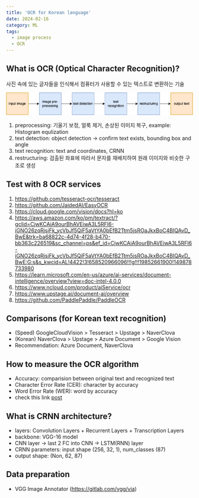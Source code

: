 ```yaml
---
title: 'OCR for Korean language'
date: 2024-02-16
category: ML
tags:
  - image process
  - OCR
---
```



## What is OCR (Optical Character Recognition)? 

사진 속에 있는 글자들을 인식해서 컴퓨터가 사용할 수 있는 텍스트로 변환하는 기술

![](/images/ocr_general_workflow.png)

1. preprocessing: 기울기 보정, 얼룩 제거, 손상된 이미지 복구, example: Histogram equlization
1. text detection: object detection -> confirm text exists, bounding box and angle
1. text recognition: text and coordinates, CRNN 
1. restructuring: 검출된 좌표에 따라서 문자를 재배치하여 원래 이미지와 비슷한 구조로 생성 

## Test with 8 OCR services

1. https://github.com/tesseract-ocr/tesseract
1. https://github.com/JaidedAI/EasyOCR
1. https://cloud.google.com/vision/docs?hl=ko
1. https://aws.amazon.com/ko/pm/textract/?gclid=CjwKCAiA9ourBhAVEiwA3L5RFl6-iGNO26zqRjsiFk_ycVbJf5QiF5aVtYA0bEfB2Ttm5jsROaJkxBoC4BIQAvD_BwE&trk=ba68822c-4d74-4f28-b470-bb363c226519&sc_channel=ps&ef_id=CjwKCAiA9ourBhAVEiwA3L5RFl6-iGNO26zqRjsiFk_ycVbJf5QiF5aVtYA0bEfB2Ttm5jsROaJkxBoC4BIQAvD_BwE:G:s&s_kwcid=AL!4422!3!658520966096!!!g!!!19852661900!149878733980
1. https://learn.microsoft.com/en-us/azure/ai-services/document-intelligence/overview?view=doc-intel-4.0.0
1. https://www.ncloud.com/product/aiService/ocr
1. https://www.upstage.ai/document-ai/overview
1. https://github.com/PaddlePaddle/PaddleOCR

## Comparisons (for Korean text recognition)

- (Speed) GoogleCloudVision > Tesseract > Upstage > NaverClova
- (Korean) NaverClova > Upstage > Azure Document > Google Vision 
- Recommendation: Azure Document, NaverClova 

## How to measure the OCR algorithm

- Accuracy: comparision between original text and recognized text
- Character Error Rate (CER): character by accuracy
- Word Error Rate (WER): word by accuracy
- check this link [post](https://towardsdatascience.com/evaluating-ocr-output-quality-with-character-error-rate-cer-and-word-error-rate-wer-853175297510)

## What is CRNN architecture?

- layers: Convolution Layers + Recurrent Layers + Transcription Layers 
- backbone: VGG-16 model 
- CNN layer -> last 2 FC into CNN -> LSTM(RNN) layer 
- CRNN parameters: input shape (256, 32, 1), num_classes (87)
- output shape: (Non, 62, 87)

## Data preparation

- VGG Image Annotator (https://gitlab.com/vgg/via)
